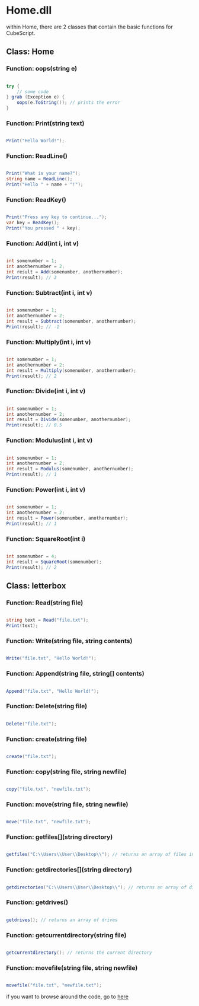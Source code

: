 # Home.dll

within Home, there are 2 classes that contain the basic functions for CubeScript.

## Class: Home

### Function: oops(string e)

```cs

try {
    // some code
} grab (Exception e) {
    oops(e.ToString()); // prints the error
}

```

### Function: Print(string text)

```cs

Print("Hello World!");

```

### Function: ReadLine()

```cs

Print("What is your name?");
string name = ReadLine();
Print("Hello " + name + "!");

```

### Function: ReadKey()

```cs

Print("Press any key to continue...");
var key = ReadKey();
Print("You pressed " + key);

```

### Function: Add(int i, int v)

```cs

int somenumber = 1;
int anothernumber = 2;
int result = Add(somenumber, anothernumber);
Print(result); // 3

```

### Function: Subtract(int i, int v)

```cs

int somenumber = 1;
int anothernumber = 2;
int result = Subtract(somenumber, anothernumber);
Print(result); // -1

```

### Function: Multiply(int i, int v)

```cs

int somenumber = 1;
int anothernumber = 2;
int result = Multiply(somenumber, anothernumber);
Print(result); // 2

```

### Function: Divide(int i, int v)

```cs

int somenumber = 1;
int anothernumber = 2;
int result = Divide(somenumber, anothernumber);
Print(result); // 0.5

```

### Function: Modulus(int i, int v)

```cs

int somenumber = 1;
int anothernumber = 2;
int result = Modulus(somenumber, anothernumber);
Print(result); // 1

```

### Function: Power(int i, int v)

```cs

int somenumber = 1;
int anothernumber = 2;
int result = Power(somenumber, anothernumber);
Print(result); // 1

```

### Function: SquareRoot(int i)

```cs

int somenumber = 4;
int result = SquareRoot(somenumber);
Print(result); // 2

```


## Class: letterbox

### Function: Read(string file)

```cs

string text = Read("file.txt");
Print(text);

```

### Function: Write(string file, string contents)

```cs

Write("file.txt", "Hello World!");

```

### Function: Append(string file, string[] contents)

```cs

Append("file.txt", "Hello World!");

``` 

### Function: Delete(string file)

```cs

Delete("file.txt");

```

### Function: create(string file)

```cs

create("file.txt");

```

### Function: copy(string file, string newfile)

```cs

copy("file.txt", "newfile.txt");

```

### Function: move(string file, string newfile)

```cs

move("file.txt", "newfile.txt");

```

### Function: getfiles[](string directory)

```cs

getfiles("C:\\Users\\User\\Desktop\\"); // returns an array of files in the directory

```

### Function: getdirectories[](string directory)

```cs

getdirectories("C:\\Users\\User\\Desktop\\"); // returns an array of directories in the directory

```

### Function: getdrives()

```cs

getdrives(); // returns an array of drives

```

### Function: getcurrentdirectory(string file)

```cs

getcurrentdirectory(); // returns the current directory

```

### Function: movefile(string file, string newfile)

```cs

movefile("file.txt", "newfile.txt");

```


if you want to browse around the code, go to [here](/docs/homelib )